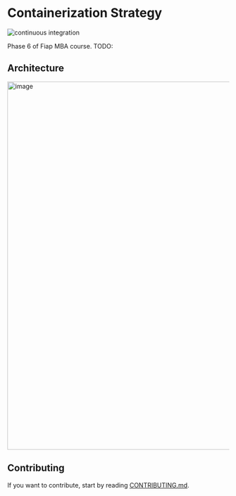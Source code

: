 # Containerization Strategy
![continuous integration](https://github.com/JobaDiniz/fiap-fase-6/actions/workflows/ci.yml/badge.svg)

Phase 6 of Fiap MBA course. TODO:

## Architecture
<img width="836" alt="image" src="https://user-images.githubusercontent.com/82127869/130356982-cf385151-0eb6-4733-b75d-3608e47a261a.png">


## Contributing
If you want to contribute, start by reading [CONTRIBUTING.md](CONTRIBUTING.md).

